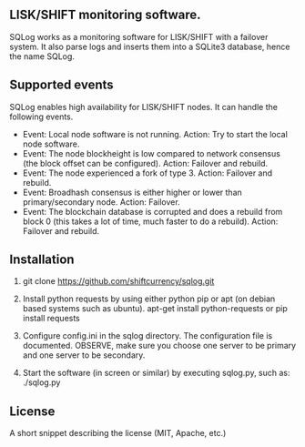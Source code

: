 ## LISK/SHIFT monitoring software.

SQLog works as a monitoring software for LISK/SHIFT with a failover system. It also parse logs and inserts them into a SQLite3 database, hence the name SQLog.

## Supported events

SQLog enables high availability for LISK/SHIFT nodes. It can handle the following events.

- Event: Local node software is not running.
  Action: Try to start the local node software.
- Event: The node blockheight is low compared to network consensus (the block offset can be configured).
  Action: Failover and rebuild.
- Event: The node experienced a fork of type 3.
  Action: Failover and rebuild.
- Event: Broadhash consensus is either higher or lower than primary/secondary node.
  Action: Failover.
- Event: The blockchain database is corrupted and does a rebuild from block 0 (this takes a lot of time, much faster to do a rebuild).
  Action: Failover and rebuild.

## Installation

1. git clone https://github.com/shiftcurrency/sqlog.git

2. Install python requests by using either python pip or apt (on debian based systems such as ubuntu).
   apt-get install python-requests or pip install requests

3. Configure config.ini in the sqlog directory. The configuration file is documented. OBSERVE, make sure you choose one server to be primary and one server to be secondary.

4. Start the software (in screen or similar) by executing sqlog.py, such as: ./sqlog.py

## License

A short snippet describing the license (MIT, Apache, etc.)
